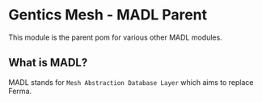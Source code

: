 # Gentics Mesh - MADL Parent

This module is the parent pom for various other MADL modules.

## What is MADL?

MADL stands for `Mesh Abstraction Database Layer` which aims to replace Ferma.


